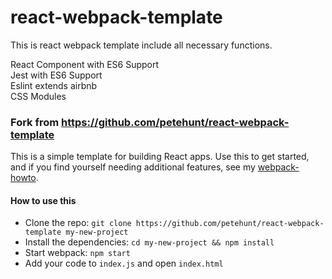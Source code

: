 # react-webpack-template

This is react webpack template include all necessary functions.

React Component with ES6 Support    
Jest with ES6 Support    
Eslint extends airbnb    
CSS Modules  


### Fork from https://github.com/petehunt/react-webpack-template

This is a simple template for building React apps. Use this to get started, and if you find yourself needing additional features, see my [webpack-howto](https://github.com/petehunt/webpack-howto).

#### How to use this

  * Clone the repo: `git clone https://github.com/petehunt/react-webpack-template my-new-project`
  * Install the dependencies: `cd my-new-project && npm install`
  * Start webpack: `npm start`
  * Add your code to `index.js` and open `index.html`
